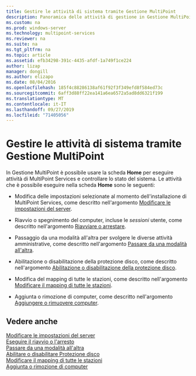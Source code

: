 ```yaml
---
title: Gestire le attività di sistema tramite Gestione MultiPoint
description: Panoramica delle attività di gestione in Gestione MultiPoint
ms.custom: na
ms.prod: windows-server
ms.technology: multipoint-services
ms.reviewer: na
ms.suite: na
ms.tgt_pltfrm: na
ms.topic: article
ms.assetid: efb34298-391c-4435-afdf-1a749f1ce224
author: lizap
manager: dongill
ms.author: elizapo
ms.date: 08/04/2016
ms.openlocfilehash: 185f4c88286138af61f92f3f349efd8f584ed73c
ms.sourcegitcommit: 6aff3d88ff22ea141a6ea6572a5ad8dd6321f199
ms.translationtype: MT
ms.contentlocale: it-IT
ms.lasthandoff: 09/27/2019
ms.locfileid: "71405056"
---
```

# <a name="manage-system-tasks-using-multipoint-manager"></a>Gestire le attività di sistema tramite Gestione MultiPoint
In Gestione MultiPoint è possibile usare la scheda **Home** per eseguire attività di MultiPoint Services e controllare lo stato del sistema. Le attività che è possibile eseguire nella scheda **Home** sono le seguenti:  
  
-   Modifica delle impostazioni selezionate al momento dell'installazione di MultiPoint Services, come descritto nell'argomento [Modificare le impostazioni del server](Edit-Server-Settings.md).  
  
-   Riavvio o spegnimento del computer, incluse le *sessioni* utente, come descritto nell'argomento [Riavviare o arrestare](Restart-or-Shut-Down.md).  
  
-   Passaggio da una modalità all'altra per svolgere le diverse attività amministrative, come descritto nell'argomento [Passare da una modalità all'altra](Switch-Between-Modes.md).  
  
-   Abilitazione o disabilitazione della protezione disco, come descritto nell'argomento [Abilitazione o disabilitazione della protezione disco](Enable-or-Disable-Disk-Protection.md).  
  
-   Modifica del mapping di tutte le stazioni, come descritto nell'argomento [Modificare il mapping di tutte le stazioni](Remap-All-Stations.md).  
  
-   Aggiunta o rimozione di computer, come descritto nell'argomento [Aggiungere o rimuovere computer](Add-or-Remove-Computers.md).  

## <a name="see-also"></a>Vedere anche  
[Modificare le impostazioni del server](Edit-Server-Settings.md)  
[Eseguire il riavvio o l'arresto](Restart-or-Shut-Down.md)  
[Passare da una modalità all'altra](Switch-Between-Modes.md)  
[Abilitare o disabilitare Protezione disco](Enable-or-Disable-Disk-Protection.md)  
[Modificare il mapping di tutte le stazioni](Remap-All-Stations.md)  
[Aggiunta o rimozione di computer](Add-or-Remove-Computers.md)